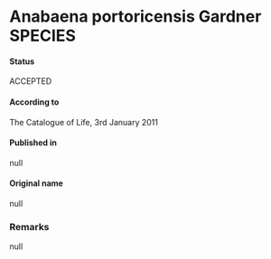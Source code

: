 Anabaena portoricensis Gardner SPECIES
=======

#### Status
ACCEPTED

#### According to
The Catalogue of Life, 3rd January 2011

#### Published in
null

#### Original name
null

### Remarks
null